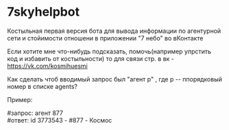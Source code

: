 # 7skyhelpbot


Костыльная первая версия бота для вывода информации по агентурной сети и стойимости отношени в приложении "7 небо" во вКонтакте

Если хотите мне что-нибудь подсказать, помочь(например упрстить код и избавить от костыльности) то для связи стр. в вк - https://vk.com/kosmihuesmi

Как сделать чтоб вводимый запрос был "агент p" ,  где p -- ппорядковый номер в списке agents?

Пример: 

#запрос:
агент 877  
#ответ:
id 3773543 - #877 - Космос
